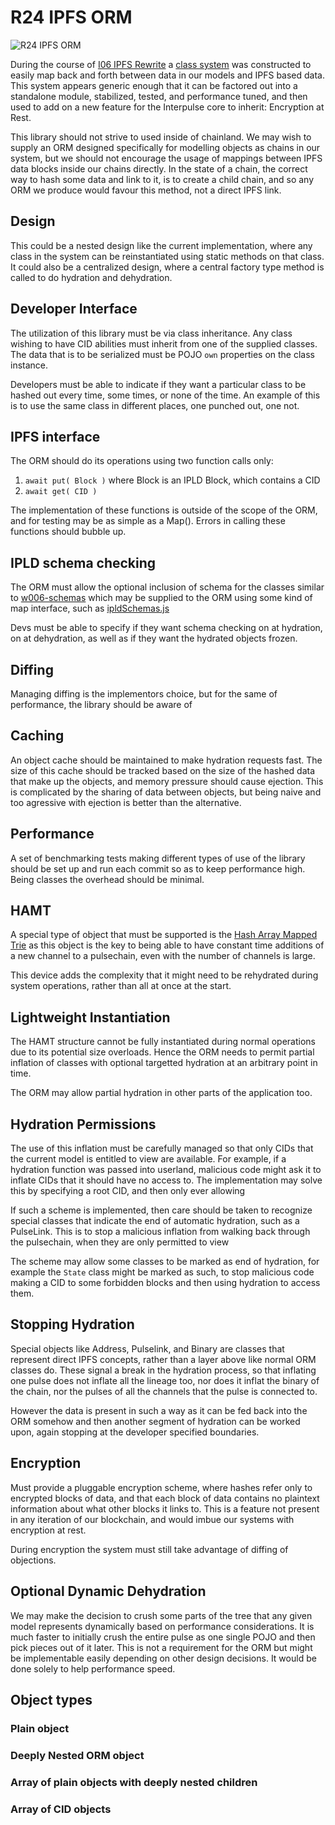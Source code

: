 # R24 IPFS ORM

![R24 IPFS ORM](/nfts/R24.png)

During the course of [I06 IPFS Rewrite] a [class system](https://github.com/dreamcatcher-tech/dreamcatcher-stack/blob/46847ac461a0c49b7a9218ee5627cd4581f11ca8/pkg/interblock/src/w008-ipld/Crush%20System.md) was constructed to easily map back and forth between data in our models and IPFS based data. This system appears generic enough that it can be factored out into a standalone module, stabilized, tested, and performance tuned, and then used to add on a new feature for the Interpulse core to inherit: Encryption at Rest.

This library should not strive to used inside of chainland. We may wish to supply an ORM designed specifically for modelling objects as chains in our system, but we should not encourage the usage of mappings between IPFS data blocks inside our chains directly. In the state of a chain, the correct way to hash some data and link to it, is to create a child chain, and so any ORM we produce would favour this method, not a direct IPFS link.

## Design

This could be a nested design like the current implementation, where any class in the system can be reinstantiated using static methods on that class. It could also be a centralized design, where a central factory type method is called to do hydration and dehydration.

## Developer Interface

The utilization of this library must be via class inheritance. Any class wishing to have CID abilities must inherit from one of the supplied classes. The data that is to be serialized must be POJO `own` properties on the class instance.

Developers must be able to indicate if they want a particular class to be hashed out every time, some times, or none of the time. An example of this is to use the same class in different places, one punched out, one not.

## IPFS interface

The ORM should do its operations using two function calls only:

1. `await put( Block )` where Block is an IPLD Block, which contains a CID
1. `await get( CID )`

The implementation of these functions is outside of the scope of the ORM, and for testing may be as simple as a Map(). Errors in calling these functions should bubble up.

## IPLD schema checking

The ORM must allow the optional inclusion of schema for the classes similar to [w006-schemas](https://github.com/dreamcatcher-tech/dreamcatcher-stack/blob/46847ac461a0c49b7a9218ee5627cd4581f11ca8/pkg/interblock/src/w006-schemas/IpldSchemas.md) which may be supplied to the ORM using some kind of map interface, such as [ipldSchemas.js](https://github.com/dreamcatcher-tech/dreamcatcher-stack/blob/46847ac461a0c49b7a9218ee5627cd4581f11ca8/pkg/interblock/src/w006-schemas/ipldSchemas.js)

Devs must be able to specify if they want schema checking on at hydration, on at dehydration, as well as if they want the hydrated objects frozen.

## Diffing

Managing diffing is the implementors choice, but for the same of performance, the library should be aware of

## Caching

An object cache should be maintained to make hydration requests fast. The size of this cache should be tracked based on the size of the hashed data that make up the objects, and memory pressure should cause ejection. This is complicated by the sharing of data between objects, but being naive and too agressive with ejection is better than the alternative.

## Performance

A set of benchmarking tests making different types of use of the library should be set up and run each commit so as to keep performance high. Being classes the overhead should be minimal.

## HAMT

A special type of object that must be supported is the [Hash Array Mapped Trie](https://github.com/dreamcatcher-tech/dreamcatcher-stack/blob/46847ac461a0c49b7a9218ee5627cd4581f11ca8/pkg/interblock/src/w008-ipld/src/Hamt.js) as this object is the key to being able to have constant time additions of a new channel to a pulsechain, even with the number of channels is large.

This device adds the complexity that it might need to be rehydrated during system operations, rather than all at once at the start.

## Lightweight Instantiation

The HAMT structure cannot be fully instantiated during normal operations due to its potential size overloads. Hence the ORM needs to permit partial inflation of classes with optional targetted hydration at an arbitrary point in time.

The ORM may allow partial hydration in other parts of the application too.

## Hydration Permissions

The use of this inflation must be carefully managed so that only CIDs that the current model is entitled to view are available. For example, if a hydration function was passed into userland, malicious code might ask it to inflate CIDs that it should have no access to. The implementation may solve this by specifying a root CID, and then only ever allowing

If such a scheme is implemented, then care should be taken to recognize special classes that indicate the end of automatic hydration, such as a PulseLink. This is to stop a malicious inflation from walking back through the pulsechain, when they are only permitted to view

The scheme may allow some classes to be marked as end of hydration, for example the `State` class might be marked as such, to stop malicious code making a CID to some forbidden blocks and then using hydration to access them.

## Stopping Hydration

Special objects like Address, Pulselink, and Binary are classes that represent direct IPFS concepts, rather than a layer above like normal ORM classes do. These signal a break in the hydration process, so that inflating one pulse does not inflate all the lineage too, nor does it inflat the binary of the chain, nor the pulses of all the channels that the pulse is connected to.

However the data is present in such a way as it can be fed back into the ORM somehow and then another segment of hydration can be worked upon, again stopping at the developer specified boundaries.

## Encryption

Must provide a pluggable encryption scheme, where hashes refer only to encrypted blocks of data, and that each block of data contains no plaintext information about what other blocks it links to. This is a feature not present in any iteration of our blockchain, and would imbue our systems with encryption at rest.

During encryption the system must still take advantage of diffing of objections.

## Optional Dynamic Dehydration

We may make the decision to crush some parts of the tree that any given model represents dynamically based on performance considerations. It is much faster to initially crush the entire pulse as one single POJO and then pick pieces out of it later. This is not a requirement for the ORM but might be implementable easily depending on other design decisions. It would be done solely to help performance speed.

## Object types

### Plain object

### Deeply Nested ORM object

### Array of plain objects with deeply nested children

### Array of CID objects

[i06 ipfs rewrite]: ../Ideas/I06.md
